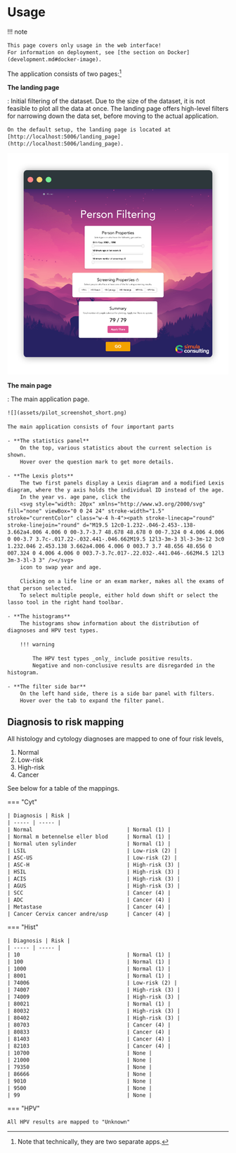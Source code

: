 # Usage

!!! note

    This page covers only usage in the web interface!
    For information on deployment, see [the section on Docker](development.md#docker-image).


The application consists of two pages:[^1]
[^1]: Note that technically, they are two separate apps.

**The landing page**

:   Initial filtering of the dataset.
    Due to the size of the dataset, it is not feasible to plot all the data at once.
    The landing page offers high-level filters for narrowing down the data set, before moving to the actual application.

    On the default setup, the landing page is located at [http://localhost:5006/landing_page](http://localhost:5006/landing_page).

![](assets/landing_page_screenshot.png)

**The main page**

:   The main application page.

    ![](assets/pilot_screenshot_short.png)

    The main application consists of four important parts

    - **The statistics panel**
        On the top, various statistics about the current selection is shown.
        Hover over the question mark to get more details.

    - **The Lexis plots**
        The two first panels display a Lexis diagram and a modified Lexis diagram, where the y axis holds the individual ID instead of the age.
        In the year vs. age pane, click the
        <svg style="width: 20px" xmlns="http://www.w3.org/2000/svg" fill="none" viewBox="0 0 24 24" stroke-width="1.5" stroke="currentColor" class="w-4 h-4"><path stroke-linecap="round" stroke-linejoin="round" d="M19.5 12c0-1.232-.046-2.453-.138-3.662a4.006 4.006 0 00-3.7-3.7 48.678 48.678 0 00-7.324 0 4.006 4.006 0 00-3.7 3.7c-.017.22-.032.441-.046.662M19.5 12l3-3m-3 3l-3-3m-12 3c0 1.232.046 2.453.138 3.662a4.006 4.006 0 003.7 3.7 48.656 48.656 0 007.324 0 4.006 4.006 0 003.7-3.7c.017-.22.032-.441.046-.662M4.5 12l3 3m-3-3l-3 3" /></svg>
        icon to swap year and age.

        Clicking on a life line or an exam marker, makes all the exams of that person selected.
        To select multiple people, either hold down shift or select the lasso tool in the right hand toolbar.

    - **The histograms**
        The histograms show information about the distribution of diagnoses and HPV test types.

        !!! warning

            The HPV test types _only_ include positive results.
            Negative and non-conclusive results are disregarded in the histogram.

    - **The filter side bar**
        On the left hand side, there is a side bar panel with filters.
        Hover over the tab to expand the filter panel.


## Diagnosis to risk mapping

All histology and cytology diagnoses are mapped to one of four risk levels,

1. Normal
2. Low-risk
3. High-risk
4. Cancer

See below for a table of the mappings.

=== "Cyt"

    | Diagnosis | Risk |
    | ----- | ----- |
    | Normal                              | Normal (1) |
    | Normal m betennelse eller blod      | Normal (1) |
    | Normal uten sylinder                | Normal (1) |
    | LSIL                                | Low-risk (2) |
    | ASC-US                              | Low-risk (2) |
    | ASC-H                               | High-risk (3) |
    | HSIL                                | High-risk (3) |
    | ACIS                                | High-risk (3) |
    | AGUS                                | High-risk (3) |
    | SCC                                 | Cancer (4) |
    | ADC                                 | Cancer (4) |
    | Metastase                           | Cancer (4) |
    | Cancer Cervix cancer andre/usp      | Cancer (4) |


=== "Hist"

    | Diagnosis | Risk |
    | ----- | ----- |
    | 10                                  | Normal (1) |
    | 100                                 | Normal (1) |
    | 1000                                | Normal (1) |
    | 8001                                | Normal (1) |
    | 74006                               | Low-risk (2) |
    | 74007                               | High-risk (3) |
    | 74009                               | High-risk (3) |
    | 80021                               | Normal (1) |
    | 80032                               | High-risk (3) |
    | 80402                               | High-risk (3) |
    | 80703                               | Cancer (4) |
    | 80833                               | Cancer (4) |
    | 81403                               | Cancer (4) |
    | 82103                               | Cancer (4) |
    | 10700                               | None |
    | 21000                               | None |
    | 79350                               | None |
    | 86666                               | None |
    | 9010                                | None |
    | 9500                                | None |
    | 99                                  | None |

=== "HPV"

    All HPV results are mapped to "Unknown"
